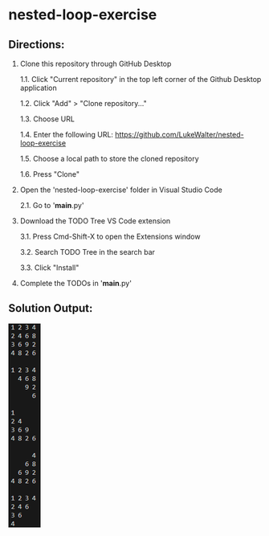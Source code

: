 # nested-loop-exercise

## Directions:

1. Clone this repository through GitHub Desktop
   
    1.1. Click "Current repository" in the top left corner of the Github Desktop application
   
    1.2. Click "Add" > "Clone repository..."
   
    1.3. Choose URL
   
    1.4. Enter the following URL: https://github.com/LukeWalter/nested-loop-exercise
   
    1.5. Choose a local path to store the cloned repository
   
    1.6. Press "Clone"

   
   
3. Open the 'nested-loop-exercise' folder in Visual Studio Code
   
    2.1. Go to '__main__.py'

5. Download the TODO Tree VS Code extension
   
    3.1. Press Cmd-Shift-X to open the Extensions window
   
    3.2. Search TODO Tree in the search bar
   
    3.3. Click "Install"

   

7. Complete the TODOs in '__main__.py'

## Solution Output:

![Solution](nested-loop-exercise-solution.png)
